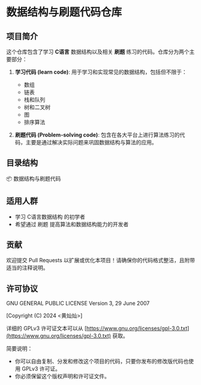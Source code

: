 # 数据结构与刷题代码仓库

## 项目简介
这个仓库包含了学习 **C语言** 数据结构以及相关 **刷题** 练习的代码。仓库分为两个主要部分：

1. **学习代码 (learn code)**: 用于学习和实现常见的数据结构，包括但不限于：
   - 数组
   - 链表
   - 栈和队列
   - 树和二叉树
   - 图
   - 排序算法

2. **刷题代码 (Problem-solving code)**: 包含在各大平台上进行算法练习的代码，主要是通过解决实际问题来巩固数据结构与算法的应用。

## 目录结构
📦 数据结构与刷题代码

## 适用人群
- 学习 C语言数据结构 的初学者
- 希望通过 刷题 提高算法和数据结构能力的开发者

## 贡献
欢迎提交 Pull Requests 以扩展或优化本项目！请确保你的代码格式整洁，且附带适当的注释说明。

## 许可协议

GNU GENERAL PUBLIC LICENSE
Version 3, 29 June 2007

[Copyright (C) 2024 <黄灿灿>]

详细的 GPLv3 许可证文本可以从 [https://www.gnu.org/licenses/gpl-3.0.txt](https://www.gnu.org/licenses/gpl-3.0.txt) 获取。

简要说明：
- 你可以自由复制、分发和修改这个项目的代码，只要你发布的修改版代码也使用 GPLv3 许可证。
- 你必须保留这个版权声明和许可证文件。
